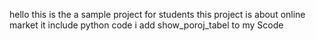 hello
this is the a sample project for students
this project is about online market
it include python code
i add show_poroj_tabel to my Scode
